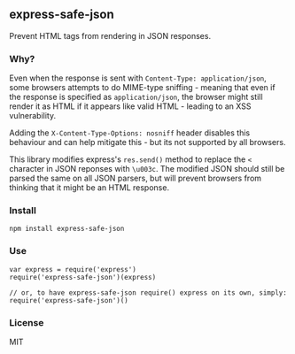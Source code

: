express-safe-json
-----------------

Prevent HTML tags from rendering in JSON responses.

### Why?

Even when the response is sent with `Content-Type: application/json`, some
browsers attempts to do MIME-type sniffing - meaning that even if the response
is specified as `application/json`, the browser might still render it as HTML
if it appears like valid HTML - leading to an XSS vulnerability.

Adding the `X-Content-Type-Options: nosniff` header disables this behaviour and
can help mitigate this - but its not supported by all browsers.

This library modifies express's `res.send()` method to replace the `<` character
in JSON reponses with `\u003c`.
The modified JSON should still be parsed the same on all JSON parsers, but will
prevent browsers from thinking that it might be an HTML response.

### Install

    npm install express-safe-json

### Use

    var express = require('express')
    require('express-safe-json')(express)

    // or, to have express-safe-json require() express on its own, simply:
    require('express-safe-json')()

### License

MIT
